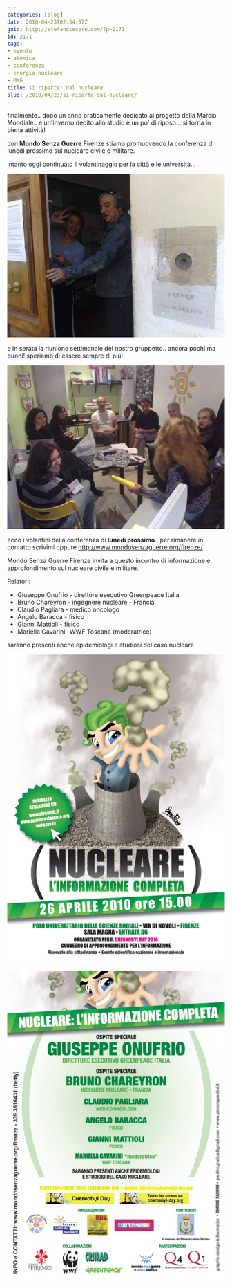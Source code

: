 ```yaml
---
categories: [blog]
date: 2010-04-23T02:54:57Z
guid: http://stefanocecere.com/?p=2171
id: 2171
tags:
- evento
- atomica
- conferenza
- energia nucleare
- MsG
title: si riparte! dal nucleare
slug: /2010/04/23/si-riparte-dal-nucleare/
---
```


finalmente.. dopo un anno praticamente dedicato al progetto della Marcia Mondiale.. e un'inverno dedito allo studio e un po' di riposo… si torna in piena attività!

con **Mondo Senza Guerre** Firenze stiamo promuovendo la conferenza di lunedì prossimo sul nucleare civile e militare.

intanto oggi continuato il volantinaggio per la città e le università…

![](220420103022.jpg)

e in serata la riunione settimanale del nostro gruppetto.. ancora pochi ma buoni! speriamo di essere sempre di più!

![](220420103023.jpg)

ecco i volantini della conferenza di **lunedì prossimo**.. per rimanere in contatto scrivimi oppure <http://www.mondosenzaguerre.org/firenze/>

Mondo Senza Guerre Firenze invita a questo incontro di informazione e approfondimento sul nucleare civile e militare.

Relatori:
- Giuseppe Onufrio - direttore esecutivo Greenpeace Italia
- Bruno Chareyron - ingegnere nucleare - Francia
- Claudio Pagliara - medico oncologo 
- Angelo Baracca - fisico
- Gianni Mattioli - fisico
- Mariella Gavarini- WWF Toscana (moderatrice)

saranno presenti anche epidemiologi e studiosi del caso nucleare

![](nucleare-conferenza.jpg)

![](nucleare-conferenza2.jpg)
